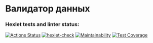# Валидатор данных
### Hexlet tests and linter status:
[![Actions Status](https://github.com/hi-ar/java-project-78/workflows/hexlet-check/badge.svg)](https://github.com/hi-ar/java-project-78/actions)
[![hexlet-check](https://github.com/hi-ar/java-project-78/actions/workflows/hexlet-check.yml/badge.svg)](https://github.com/hi-ar/java-project-78/actions/workflows/hexlet-check.yml)
[![Maintainability](https://api.codeclimate.com/v1/badges/80d9fafbfa93bdfe6fcb/maintainability)](https://codeclimate.com/github/hi-ar/java-project-78/maintainability)
[![Test Coverage](https://api.codeclimate.com/v1/badges/80d9fafbfa93bdfe6fcb/test_coverage)](https://codeclimate.com/github/hi-ar/java-project-78/test_coverage)
